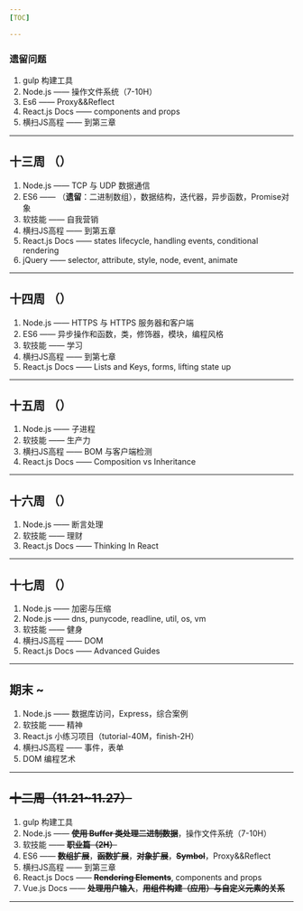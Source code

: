 ```yaml
---
[TOC]

---
```

### 遗留问题

1. gulp 构建工具
2. Node.js —— 操作文件系统（7-10H）
3. Es6 —— Proxy&&Reflect
4. React.js Docs ——  components and props
5. 横扫JS高程 —— 到第三章


---

## 十三周 （）

1. Node.js —— TCP 与 UDP 数据通信
2. ES6 —— （**遗留**：二进制数组），数据结构，迭代器，异步函数，Promise对象
3. 软技能 —— 自我营销
4. 横扫JS高程 —— 到第五章
5. React.js Docs —— states lifecycle, handling events, conditional rendering
6. jQuery —— selector, attribute, style, node, event, animate

---

## 十四周 （）

1. Node.js —— HTTPS 与 HTTPS 服务器和客户端
2. ES6 —— 异步操作和函数，类，修饰器，模块，编程风格
3. 软技能 —— 学习
4. 横扫JS高程 —— 到第七章
5. React.js Docs —— Lists and Keys, forms, lifting state up

---

## 十五周 （）

1. Node.js —— 子进程
3. 软技能 —— 生产力
4. 横扫JS高程 —— BOM 与客户端检测
5. React.js Docs —— Composition vs Inheritance

---

## 十六周 （）

1. Node.js —— 断言处理
2. 软技能 —— 理财
3. React.js Docs —— Thinking In React

---

## 十七周 （）

1. Node.js —— 加密与压缩
2. Node.js —— dns, punycode, readline, util, os, vm
3. 软技能 —— 健身
4. 横扫JS高程 —— DOM
5. React.js Docs —— Advanced Guides

---

## 期末 ~

1. Node.js —— 数据库访问，Express，综合案例
2. 软技能 —— 精神
3. React.js 小练习项目（tutorial-40M，finish-2H）
4. 横扫JS高程 —— 事件，表单
5. DOM 编程艺术

---

## ~~十二周（11.21~11.27）~~

1. gulp 构建工具
2. Node.js —— ~~**使用 Buffer 类处理二进制数据**~~，操作文件系统（7-10H）
3. 软技能 —— ~~**职业篇（2H）**~~
4. ES6 —— ~~**数组扩展**~~，~~**函数扩展**~~，~~**对象扩展**~~，~~**Symbol**~~，Proxy&&Reflect
5. 横扫JS高程 —— 到第三章
6. React.js Docs —— ~~**Rendering Elements**~~, components and props
7. Vue.js Docs —— ~~**处理用户输入**~~，~~**用组件构建（应用）与自定义元素的关系**~~

---
